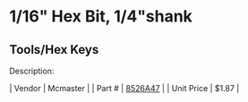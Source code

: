# 1/16" Hex Bit, 1/4"shank
## Tools/Hex Keys
Description: 	 

| Vendor | Mcmaster | 
| Part # | [8526A47](http://www.mcmaster.com/) | 
| Unit Price | $1.87 | 
